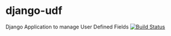 # django-udf
Django Application to manage User Defined Fields
[![Build Status](https://travis-ci.org/delgiudices/django-udf.svg?branch=master)](https://travis-ci.org/delgiudices/django-udf)
